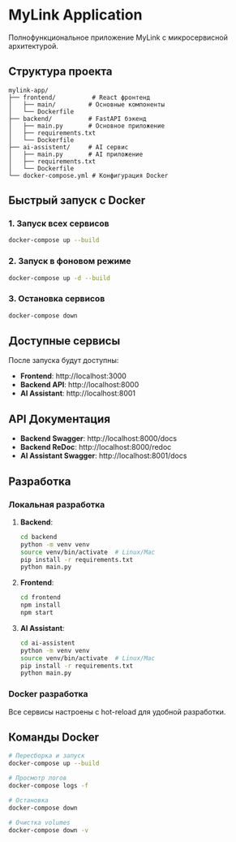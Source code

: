 # MyLink Application

Полнофункциональное приложение MyLink с микросервисной архитектурой.

## Структура проекта

```
mylink-app/
├── frontend/          # React фронтенд
│   ├── main/         # Основные компоненты
│   └── Dockerfile
├── backend/          # FastAPI бэкенд
│   ├── main.py       # Основное приложение
│   ├── requirements.txt
│   └── Dockerfile
├── ai-assistent/     # AI сервис
│   ├── main.py       # AI приложение
│   ├── requirements.txt
│   └── Dockerfile
└── docker-compose.yml # Конфигурация Docker
```

## Быстрый запуск с Docker

### 1. Запуск всех сервисов

```bash
docker-compose up --build
```

### 2. Запуск в фоновом режиме

```bash
docker-compose up -d --build
```

### 3. Остановка сервисов

```bash
docker-compose down
```

## Доступные сервисы

После запуска будут доступны:

- **Frontend**: http://localhost:3000
- **Backend API**: http://localhost:8000
- **AI Assistant**: http://localhost:8001

## API Документация

- **Backend Swagger**: http://localhost:8000/docs
- **Backend ReDoc**: http://localhost:8000/redoc
- **AI Assistant Swagger**: http://localhost:8001/docs

## Разработка

### Локальная разработка

1. **Backend**:
   ```bash
   cd backend
   python -m venv venv
   source venv/bin/activate  # Linux/Mac
   pip install -r requirements.txt
   python main.py
   ```

2. **Frontend**:
   ```bash
   cd frontend
   npm install
   npm start
   ```

3. **AI Assistant**:
   ```bash
   cd ai-assistent
   python -m venv venv
   source venv/bin/activate  # Linux/Mac
   pip install -r requirements.txt
   python main.py
   ```

### Docker разработка

Все сервисы настроены с hot-reload для удобной разработки.

## Команды Docker

```bash
# Пересборка и запуск
docker-compose up --build

# Просмотр логов
docker-compose logs -f

# Остановка
docker-compose down

# Очистка volumes
docker-compose down -v
```
